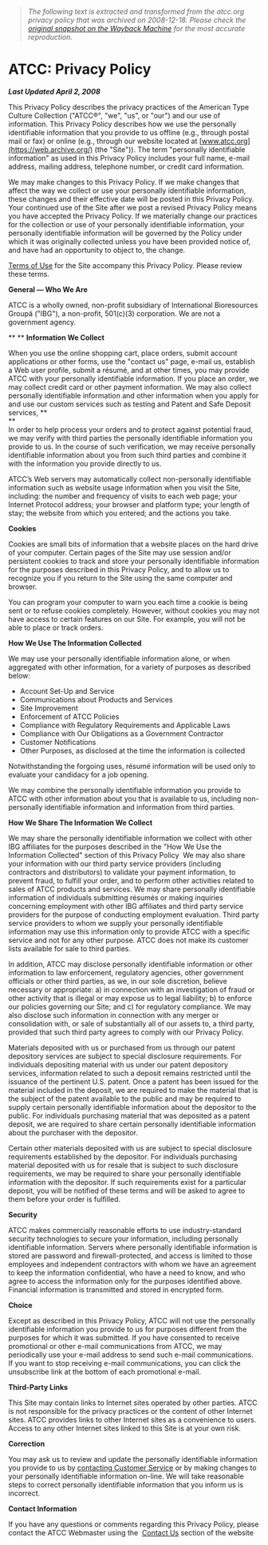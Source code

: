 > *The following text is extracted and transformed from the atcc.org privacy policy that was archived on 2008-12-18. Please check the [original snapshot on the Wayback Machine](https://web.archive.org/web/20081218063836id_/http%3A//www.atcc.org/PrivacyPolicy/tabid/672/Default.aspx) for the most accurate reproduction.*

# ATCC: Privacy Policy

**_Last Updated April 2, 2008_**

This Privacy Policy describes the privacy practices of the American Type Culture Collection ("ATCC®", "we", "us", or "our") and our use of information. This Privacy Policy describes how we use the personally identifiable information that you provide to us offline (e.g., through postal mail or fax) or online (e.g., through our website located at [www.atcc.org](https://web.archive.org/) (the "Site")). The term "personally identifiable information" as used in this Privacy Policy includes your full name, e-mail address, mailing address, telephone number, or credit card information.

We may make changes to this Privacy Policy. If we make changes that affect the way we collect or use your personally identifiable information, these changes and their effective date will be posted in this Privacy Policy. Your continued use of the Site after we post a revised Privacy Policy means you have accepted the Privacy Policy. If we materially change our practices for the collection or use of your personally identifiable information, your personally identifiable information will be governed by the Policy under which it was originally collected unless you have been provided notice of, and have had an opportunity to object to, the change.

[Terms of Use](https://web.archive.org/LinkClick.aspx?link=737&tabid=672) for the Site accompany this Privacy Policy. Please review these terms.

**General — Who We Are**

ATCC is a wholly owned, non-profit subsidiary of International Bioresources Groupä ("IBG"), a non-profit, 501(c)(3) corporation. We are not a government agency.

** ** **Information We Collect**  

When you use the online shopping cart, place orders, submit account applications or other forms, use the "contact us" page, e-mail us, establish a Web user profile, submit a résumé, and at other times, you may provide ATCC with your personally identifiable information. If you place an order, we may collect credit card or other payment information. We may also collect personally identifiable information and other information when you apply for and use our custom services such as testing and Patent and Safe Deposit services, **  
**  
In order to help process your orders and to protect against potential fraud, we may verify with third parties the personally identifiable information you provide to us. In the course of such verification, we may receive personally identifiable information about you from such third parties and combine it with the information you provide directly to us.

ATCC’s Web servers may automatically collect non-personally identifiable information such as website usage information when you visit the Site, including: the number and frequency of visits to each web page; your Internet Protocol address; your browser and platform type; your length of stay; the website from which you entered; and the actions you take.

**Cookies**

Cookies are small bits of information that a website places on the hard drive of your computer. Certain pages of the Site may use session and/or persistent cookies to track and store your personally identifiable information for the purposes described in this Privacy Policy, and to allow us to recognize you if you return to the Site using the same computer and browser.

You can program your computer to warn you each time a cookie is being sent or to refuse cookies completely. However, without cookies you may not have access to certain features on our Site. For example, you will not be able to place or track orders.

**How We Use The Information Collected**

We may use your personally identifiable information alone, or when aggregated with other information, for a variety of purposes as described below:

  * Account Set-Up and Service
  * Communications about Products and Services
  * Site Improvement
  * Enforcement of ATCC Policies
  * Compliance with Regulatory Requirements and Applicable Laws
  * Compliance with Our Obligations as a Government Contractor
  * Customer Notifications
  * Other Purposes, as disclosed at the time the information is collected



Notwithstanding the forgoing uses, résumé information will be used only to evaluate your candidacy for a job opening.

We may combine the personally identifiable information you provide to ATCC with other information about you that is available to us, including non-personally identifiable information and information from third parties.

**How We Share The Information We Collect**  

We may share the personally identifiable information we collect with other IBG affiliates for the purposes described in the "How We Use the Information Collected" section of this Privacy Policy  We may also share your information with our third party service providers (including contractors and distributors) to validate your payment information, to prevent fraud, to fulfill your order, and to perform other activities related to sales of ATCC products and services. We may share personally identifiable information of individuals submitting résumés or making inquiries concerning employment with other IBG affiliates and third party service providers for the purpose of conducting employment evaluation. Third party service providers to whom we supply your personally identifiable information may use this information only to provide ATCC with a specific service and not for any other purpose. ATCC does not make its customer lists available for sale to third parties.

In addition, ATCC may disclose personally identifiable information or other information to law enforcement, regulatory agencies, other government officials or other third parties, as we, in our sole discretion, believe necessary or appropriate: a) in connection with an investigation of fraud or other activity that is illegal or may expose us to legal liability; b) to enforce our policies governing our Site; and c) for regulatory compliance. We may also disclose such information in connection with any merger or consolidation with, or sale of substantially all of our assets to, a third party, provided that such third party agrees to comply with our Privacy Policy.

Materials deposited with us or purchased from us through our patent depository services are subject to special disclosure requirements. For individuals depositing material with us under our patent depository services, information related to such a deposit remains restricted until the issuance of the pertinent U.S. patent. Once a patent has been issued for the material included in the deposit, we are required to make the material that is the subject of the patent available to the public and may be required to supply certain personally identifiable information about the depositor to the public. For individuals purchasing material that was deposited as a patent deposit, we are required to share certain personally identifiable information about the purchaser with the depositor.

Certain other materials deposited with us are subject to special disclosure requirements established by the depositor. For individuals purchasing material deposited with us for resale that is subject to such disclosure requirements, we may be required to share your personally identifiable information with the depositor. If such requirements exist for a particular deposit, you will be notified of these terms and will be asked to agree to them before your order is fulfilled.

**Security**

ATCC makes commercially reasonable efforts to use industry-standard security technologies to secure your information, including personally identifiable information. Servers where personally identifiable information is stored are password and firewall-protected, and access is limited to those employees and independent contractors with whom we have an agreement to keep the information confidential, who have a need to know, and who agree to access the information only for the purposes identified above. Financial information is transmitted and stored in encrypted form.

**Choice**

Except as described in this Privacy Policy, ATCC will not use the personally identifiable information you provide to us for purposes different from the purposes for which it was submitted. If you have consented to receive promotional or other e-mail communications from ATCC, we may periodically use your e-mail address to send such e-mail communications. If you want to stop receiving e-mail communications, you can click the unsubscribe link at the bottom of each promotional e-mail.

**Third-Party Links**

This Site may contain links to Internet sites operated by other parties. ATCC is not responsible for the privacy practices or the content of other Internet sites. ATCC provides links to other Internet sites as a convenience to users. Access to any other Internet sites linked to this Site is at your own risk.

**Correction**

You may ask us to review and update the personally identifiable information you provide to us by [contacting Customer Service](https://web.archive.org/LinkClick.aspx?link=383&tabid=672) or by making changes to your personally identifiable information on-line. We will take reasonable steps to correct personally identifiable information that you inform us is incorrect.

**Contact Information**

If you have any questions or comments regarding this Privacy Policy, please contact the ATCC Webmaster using the  [Contact Us](https://web.archive.org/LinkClick.aspx?link=383&tabid=672) section of the website
